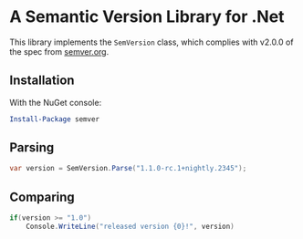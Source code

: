 # A Semantic Version Library for .Net

This library implements the `SemVersion` class, which
complies with v2.0.0 of the spec from [semver.org](http://semver.org).

## Installation

With the NuGet console:

```powershell
Install-Package semver
```

## Parsing

```csharp
var version = SemVersion.Parse("1.1.0-rc.1+nightly.2345");
```

## Comparing

```csharp
if(version >= "1.0")
    Console.WriteLine("released version {0}!", version)
```
